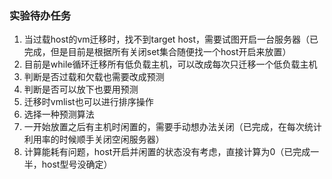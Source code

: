 ### 实验待办任务

1. 当过载host的vm迁移时，找不到target host，需要试图开启一台服务器（已完成，但是目前是根据所有关闭set集合随便找一个host开启来放置）
2. 目前是while循环迁移所有低负载主机，可以改成每次只迁移一个低负载主机
3. 判断是否过载和欠载也需要改成预测
4. 判断是否可以放下也要用预测
5. 迁移时vmlist也可以进行排序操作
6. 选择一种预测算法
7. 一开始放置之后有主机时闲置的，需要手动想办法关闭（已完成，在每次统计利用率的时候顺手关闭空闲服务器）
8. 计算能耗有问题，host开启并闲置的状态没有考虑，直接计算为0（已完成一半，host型号没确定）

